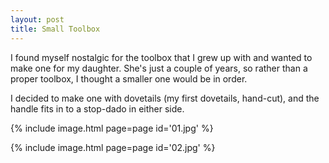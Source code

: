 ```yaml
---
layout: post
title: Small Toolbox
---
```

I found myself nostalgic for the toolbox that I grew up with and wanted to make
one for my daughter. She's just a couple of years, so rather than a proper
toolbox, I thought a smaller one would be in order.

I decided to make one with dovetails (my first dovetails, hand-cut), and the
handle fits in to a stop-dado in either side.

{% include image.html page=page id='01.jpg' %}

{% include image.html page=page id='02.jpg' %}
